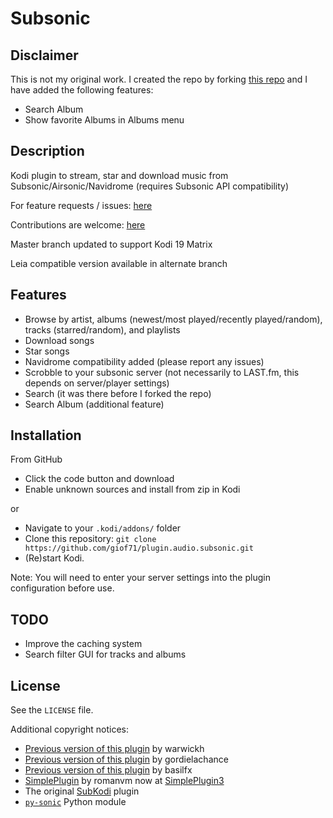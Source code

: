 # Subsonic

## Disclaimer

This is not my original work. I created the repo by forking  [this repo](https://github.com/warwickh/plugin.audio.subsonic) and I have added the following features:

- Search Album
- Show favorite Albums in Albums menu

## Description

Kodi plugin to stream, star and download music from Subsonic/Airsonic/Navidrome (requires Subsonic API compatibility)

For feature requests / issues: [here](https://github.com/giof71/plugin.audio.subsonic/issues)

Contributions are welcome: [here](https://github.com/giof71/plugin.audio.subsonic)

Master branch updated to support Kodi 19 Matrix

Leia compatible version available in alternate branch

## Features

- Browse by artist, albums (newest/most played/recently played/random), tracks (starred/random), and playlists
- Download songs
- Star songs
- Navidrome compatibility added (please report any issues)
- Scrobble to your subsonic server (not necessarily to LAST.fm, this depends on server/player settings)
- Search (it was there before I forked the repo)
- Search Album (additional feature)

## Installation

From GitHub

- Click the code button and download
- Enable unknown sources and install from zip in Kodi  

or

- Navigate to your `.kodi/addons/` folder
- Clone this repository: `git clone https://github.com/giof71/plugin.audio.subsonic.git`
- (Re)start Kodi.

Note: You will need to enter your server settings into the plugin configuration before use.

## TODO

- Improve the caching system
- Search filter GUI for tracks and albums

## License

See the `LICENSE` file.

Additional copyright notices:

- [Previous version of this plugin](https://github.com/warwickh/plugin.audio.subsonic) by warwickh
- [Previous version of this plugin](https://github.com/gordielachance/plugin.audio.subsonic) by gordielachance
- [Previous version of this plugin](https://github.com/basilfx/plugin.audio.subsonic) by basilfx
- [SimplePlugin](https://github.com/romanvm/script.module.simpleplugin/stargazers) by romanvm now at [SimplePlugin3](https://github.com/vlmaksime/script.module.simpleplugin)
- The original [SubKodi](https://github.com/DarkAllMan/SubKodi) plugin
- [`py-sonic`](https://github.com/crustymonkey/py-sonic) Python module
